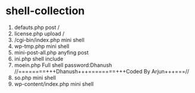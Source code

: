 # shell-collection
1. defauts.php  post /
2. license.php upload /
3. /cgi-bin/index.php mini shell
4. wp-tmp.php mini shell
5. mini-post-all.php anyfing post
6. ini.php shell include
7. moein.php Full shell  password:Dhanush //========+++Dhanush+++========+++Coded By Arjun+++===//
8. so.php mini shell
9. wp-content/index.php  mini shell
